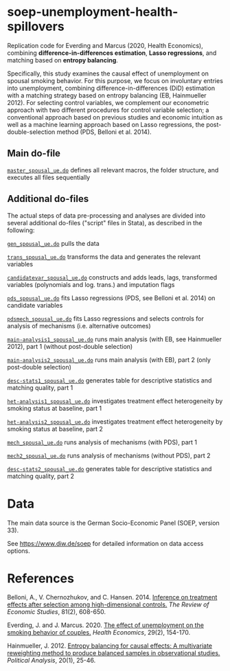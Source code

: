 # soep-unemployment-health-spillovers
Replication code for Everding and Marcus (2020, Health Economics), combining **difference-in-differences estimation**, **Lasso regressions**, and matching based on **entropy balancing**. 

Specifically, this study examines the causal effect of unemployment on spousal smoking behavior. 
For this purpose, we focus on involuntary entries into unemployment, combining difference-in-differences (DiD) estimation with a matching strategy based on entropy balancing (EB, Hainmueller 2012). 
For selecting control variables, we complement our econometric approach with two different procedures for control variable selection; a conventional approach based on previous studies and economic intuition as well as a machine learning approach based on Lasso regressions, the post-double-selection method (PDS, Belloni et al. 2014). 

## Main do-file 
[`master_spousal_ue.do`](./master_spousal_ue.do) defines all relevant macros, the folder structure, and executes all files sequentially 

## Additional do-files 
The actual steps of data pre-processing and analyses are divided into several additional do-files ("script" files in Stata), as described in the following: 

[`gen_spousal_ue.do`](./gen_spousal_ue.do) pulls the data 

[`trans_spousal_ue.do`](./trans_spousal_ue.do) transforms the data and generates the relevant variables 

[`candidatevar_spousal_ue.do`](./candidatevar_spousal_ue.do) constructs and adds leads, lags, transformed variables (polynomials and log. trans.) and imputation flags 

[`pds_spousal_ue.do`](./pds_spousal_ue.do) fits Lasso regressions (PDS, see Belloni et al. 2014) on candidate variables 

[`pdsmech_spousal_ue.do`](./pdsmech_spousal_ue.do) fits Lasso regressions and selects controls for analysis of mechanisms (i.e. alternative outcomes) 

[`main-analysis1_spousal_ue.do`](./main-analysis1_spousal_ue.do) runs main analysis (with EB, see Hainmueller 2012), part 1 (without post-double selection) 

[`main-analysis2_spousal_ue.do`](./main-analysis2_spousal_ue.do) runs main analysis (with EB), part 2 (only post-double selection) 

[`desc-stats1_spousal_ue.do`](./desc-stats1_spousal_ue.do) generates table for descriptive statistics and matching quality, part 1 

[`het-analysis1_spousal_ue.do`](./het-analysis1_spousal_ue.do) investigates treatment effect heterogeneity by smoking status at baseline, part 1

[`het-analysis2_spousal_ue.do`](./het-analysis2_spousal_ue.do) investigates treatment effect heterogeneity by smoking status at baseline, part 2

[`mech_spousal_ue.do`](./mech_spousal_ue.do) runs analysis of mechanisms (with PDS), part 1

[`mech2_spousal_ue.do`](./mech2_spousal_ue.do) runs analysis of mechanisms (without PDS), part 2

[`desc-stats2_spousal_ue.do`](./desc-stats2_spousal_ue.do) generates table for descriptive statistics and matching quality, part 2 

# Data 
The main data source is the German Socio-Economic Panel (SOEP, version 33). 

See https://www.diw.de/soep for detailed information on data access options. 

# References 
Belloni, A., V. Chernozhukov, and C. Hansen. 2014. [Inference on treatment effects after selection among high-dimensional controls.](https://doi.org/10.1093/restud/rdt044) *The Review of Economic Studies*, 81(2), 608-650.

Everding, J. and J. Marcus. 2020. [The effect of unemployment on the smoking behavior of couples.](https://onlinelibrary.wiley.com/doi/full/10.1002/hec.3961) *Health Economics*, 29(2), 154-170.

Hainmueller, J. 2012. [Entropy balancing for causal effects: A multivariate reweighting method to produce balanced samples in observational studies.](https://doi.org/10.1093/pan/mpr025) *Political Analysis*, 20(1), 25-46.
